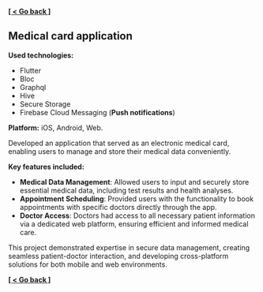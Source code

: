 
**[[ < Go back ]](README.md)**

## Medical card application

**Used technologies:**
- Flutter
- Bloc
- Graphql
- Hive
- Secure Storage
- Firebase Cloud Messaging  (**Push notifications**)

**Platform:** iOS, Android, Web.

Developed an application that served as an electronic medical card, enabling users to manage and store their medical data conveniently.

**Key features included:**

-   **Medical Data Management**: Allowed users to input and securely store essential medical data, including test results and health analyses.
-   **Appointment Scheduling**: Provided users with the functionality to book appointments with specific doctors directly through the app.
-   **Doctor Access**: Doctors had access to all necessary patient information via a dedicated web platform, ensuring efficient and informed medical care.

This project demonstrated expertise in secure data management, creating seamless patient-doctor interaction, and developing cross-platform solutions for both mobile and web environments.

**[[ < Go back ]](README.md)**
